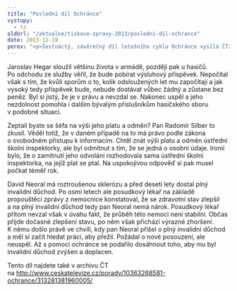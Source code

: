 ```yaml
---
title: "Poslední díl Ochránce"
vystupy:
  - tz
oldUrl: "/aktualne/tiskove-zpravy-2013/posledni-dil-ochrance"
date: 2013-12-19
perex: "<p>Šestnáctý, závěrečný díl letošního cyklu Ochránce vysílá ČT2 v neděli 22. prosince ve 13:00 h. Lidé z těchto tří příběhů svou vytrvalostí dokázali uspět proti chybujícím úřadům, ať už ve sporu o výsluhový příspěvek, přístup k informacím o platu státních zaměstnanců a při odnětí invalidního důchodu vážně nemocnému příjemci. Reprízy pořadu jsou na programu ČT2 v neděli a úterý po půlnoci.</p>"
---
```


<!-- imported from the old website -->

<p>Jaroslav Hegar sloužil většinu života v armádě, později pak u hasičů. Po odchodu ze služby věřil, že bude pobírat výsluhový příspěvek. Nepočítal však s tím, že kvůli sporům o to, kolik odsloužených let mu započítají a jak vysoký tedy příspěvek bude, nebude dostávat vůbec žádný a zůstane bez peněz. Byl si jistý, že je v právu a nevzdal se. Nakonec uspěl a jeho nezdolnost pomohla i dalším bývalým příslušníkům hasičského sboru v podobné situaci.</p><p>Zeptali byste se šéfa na výši jeho platu a odměn? Pan Radomír Silber to zkusil. Věděl totiž, že v daném případě na to má právo podle zákona o svobodném přístupu k informacím. Chtěl znát výši platu a odměn ústřední školní inspektorky, ale byl odmítnut s tím, že se jedná o osobní údaje. Ironií bylo, že o zamítnutí jeho odvolání rozhodovala sama ústřední školní inspektorka, na jejíž plat se ptal. Na uspokojivou odpověď si pak musel počkat téměř rok. </p><p>David Neoral má roztroušenou sklerózu a před deseti lety dostal plný invalidní důchod. Po osmi letech ale posudkový lékař na základě propouštěcí zprávy z nemocnice konstatoval, že se zdravotní stav zlepšil a na plný invalidní důchod tedy pan Neoral nemá nárok. Posudkový lékař přitom nevzal však v úvahu fakt, že průběh této nemoci není stabilní. Občas přijde dočasné zlepšení stavu, po něm však přichází výrazné zhoršení. K němu došlo právě ve chvíli, kdy pan Neoral přišel o plný invalidní důchod a měl si začít hledat práci, aby přežil. Požádal o nové posouzení, ale neuspěl. Až s pomocí ochránce se podařilo dosáhnout toho, aby mu byl invalidní důchod zvýšen a doplacen.</p><p>Tento díl najdete také v archivu ČT na <a title="Otevření do nového okna" href="http://www.ceskatelevize.cz/porady/10363268581-ochrance/313281381960005/" target="_blank">http://www.ceskatelevize.cz/porady/10363268581-ochrance/313281381960005/</a>  </p>
